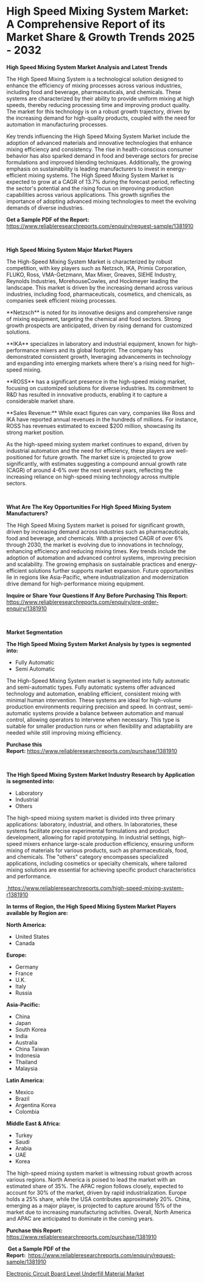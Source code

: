 <p><h1>High Speed Mixing System Market: A Comprehensive Report of its Market Share & Growth Trends 2025 - 2032</h1></p><p><strong>High Speed Mixing System Market Analysis and Latest Trends</strong></p>
<p><p>The High Speed Mixing System is a technological solution designed to enhance the efficiency of mixing processes across various industries, including food and beverage, pharmaceuticals, and chemicals. These systems are characterized by their ability to provide uniform mixing at high speeds, thereby reducing processing time and improving product quality. The market for this technology is on a robust growth trajectory, driven by the increasing demand for high-quality products, coupled with the need for automation in manufacturing processes.</p><p>Key trends influencing the High Speed Mixing System Market include the adoption of advanced materials and innovative technologies that enhance mixing efficiency and consistency. The rise in health-conscious consumer behavior has also sparked demand in food and beverage sectors for precise formulations and improved blending techniques. Additionally, the growing emphasis on sustainability is leading manufacturers to invest in energy-efficient mixing systems. The High Speed Mixing System Market is expected to grow at a CAGR of 13.7% during the forecast period, reflecting the sector's potential and the rising focus on improving production capabilities across various applications. This growth signifies the importance of adopting advanced mixing technologies to meet the evolving demands of diverse industries.</p></p>
<p><strong>Get a Sample PDF of the Report:&nbsp;</strong> <a href="https://www.reliableresearchreports.com/enquiry/request-sample/1381910?utm_campaign=2538&utm_medium=2&utm_source=Github&utm_content=ia&utm_term=28022025&utm_id=high-speed-mixing-system">https://www.reliableresearchreports.com/enquiry/request-sample/1381910</a></p>
<p>&nbsp;</p>
<p><strong>High Speed Mixing System Major Market Players</strong></p>
<p><p>The High-Speed Mixing System Market is characterized by robust competition, with key players such as Netzsch, IKA, Primix Corporation, FLUKO, Ross, VMA-Getzmann, Max Mixer, Greaves, SIEHE Industry, Reynolds Industries, MorehouseCowles, and Hockmeyer leading the landscape. This market is driven by the increasing demand across various industries, including food, pharmaceuticals, cosmetics, and chemicals, as companies seek efficient mixing processes.</p><p>**Netzsch** is noted for its innovative designs and comprehensive range of mixing equipment, targeting the chemical and food sectors. Strong growth prospects are anticipated, driven by rising demand for customized solutions. </p><p>**IKA** specializes in laboratory and industrial equipment, known for high-performance mixers and its global footprint. The company has demonstrated consistent growth, leveraging advancements in technology and expanding into emerging markets where there's a rising need for high-speed mixing.</p><p>**ROSS** has a significant presence in the high-speed mixing market, focusing on customized solutions for diverse industries. Its commitment to R&D has resulted in innovative products, enabling it to capture a considerable market share.</p><p>**Sales Revenue:** While exact figures can vary, companies like Ross and IKA have reported annual revenues in the hundreds of millions. For instance, ROSS has revenues estimated to exceed $200 million, showcasing its strong market position.</p><p>As the high-speed mixing system market continues to expand, driven by industrial automation and the need for efficiency, these players are well-positioned for future growth. The market size is projected to grow significantly, with estimates suggesting a compound annual growth rate (CAGR) of around 4-6% over the next several years, reflecting the increasing reliance on high-speed mixing technology across multiple sectors.</p></p>
<p>&nbsp;</p>
<p><strong>What Are The Key Opportunities For High Speed Mixing System Manufacturers?</strong></p>
<p><p>The High Speed Mixing System market is poised for significant growth, driven by increasing demand across industries such as pharmaceuticals, food and beverage, and chemicals. With a projected CAGR of over 6% through 2030, the market is evolving due to innovations in technology, enhancing efficiency and reducing mixing times. Key trends include the adoption of automation and advanced control systems, improving precision and scalability. The growing emphasis on sustainable practices and energy-efficient solutions further supports market expansion. Future opportunities lie in regions like Asia-Pacific, where industrialization and modernization drive demand for high-performance mixing equipment.</p></p>
<p><strong>Inquire or Share Your Questions If Any Before Purchasing This Report:</strong> <a href="https://www.reliableresearchreports.com/enquiry/pre-order-enquiry/1381910?utm_campaign=2538&utm_medium=2&utm_source=Github&utm_content=ia&utm_term=28022025&utm_id=high-speed-mixing-system">https://www.reliableresearchreports.com/enquiry/pre-order-enquiry/1381910</a></p>
<p>&nbsp;</p>
<p><strong>Market Segmentation</strong></p>
<p><strong>The High Speed Mixing System Market Analysis by types is segmented into:</strong></p>
<p><ul><li>Fully Automatic</li><li>Semi Automatic</li></ul></p>
<p><p>The High-Speed Mixing System market is segmented into fully automatic and semi-automatic types. Fully automatic systems offer advanced technology and automation, enabling efficient, consistent mixing with minimal human intervention. These systems are ideal for high-volume production environments requiring precision and speed. In contrast, semi-automatic systems provide a balance between automation and manual control, allowing operators to intervene when necessary. This type is suitable for smaller production runs or when flexibility and adaptability are needed while still improving mixing efficiency.</p></p>
<p><strong>Purchase this Report:&nbsp;</strong><a href="https://www.reliableresearchreports.com/purchase/1381910?utm_campaign=2538&utm_medium=2&utm_source=Github&utm_content=ia&utm_term=28022025&utm_id=high-speed-mixing-system">https://www.reliableresearchreports.com/purchase/1381910</a></p>
<p>&nbsp;</p>
<p><strong>The High Speed Mixing System Market Industry Research by Application is segmented into:</strong></p>
<p><ul><li>Laboratory</li><li>Industrial</li><li>Others</li></ul></p>
<p><p>The high-speed mixing system market is divided into three primary applications: laboratory, industrial, and others. In laboratories, these systems facilitate precise experimental formulations and product development, allowing for rapid prototyping. In industrial settings, high-speed mixers enhance large-scale production efficiency, ensuring uniform mixing of materials for various products, such as pharmaceuticals, food, and chemicals. The "others" category encompasses specialized applications, including cosmetics or specialty chemicals, where tailored mixing solutions are essential for achieving specific product characteristics and performance.</p></p>
<p><a href="https://www.reliableresearchreports.com/high-speed-mixing-system-r1381910?utm_campaign=2538&utm_medium=2&utm_source=Github&utm_content=ia&utm_term=28022025&utm_id=high-speed-mixing-system">&nbsp;https://www.reliableresearchreports.com/high-speed-mixing-system-r1381910</a></p>
<p><strong>In terms of Region, the High Speed Mixing System Market Players available by Region are:</strong></p>
<p>
    <p> <strong> North America: </strong>
        <ul>
            <li>United States</li>
            <li>Canada</li>
        </ul>
        </p> 
    <p> <strong> Europe: </strong>
        <ul>
            <li>Germany</li>
            <li>France</li>
            <li>U.K.</li>
            <li>Italy</li>
            <li>Russia</li>
        </ul>
        </p> 
    <p> <strong> Asia-Pacific: </strong>
        <ul>
            <li>China</li>
            <li>Japan</li>
            <li>South Korea</li>
            <li>India</li>
            <li>Australia</li>
            <li>China Taiwan</li>
            <li>Indonesia</li>
            <li>Thailand</li>
            <li>Malaysia</li>
        </ul>
        </p> 
    <p> <strong> Latin America: </strong>
        <ul>
            <li>Mexico</li>
            <li>Brazil</li>
            <li>Argentina Korea</li>
            <li>Colombia</li>
        </ul>
        </p> 
    <p> <strong> Middle East & Africa: </strong>
        <ul>
            <li>Turkey</li>
            <li>Saudi</li>
            <li>Arabia</li>
            <li>UAE</li>
            <li>Korea</li>
        </ul>
    </p>
    </p>
<p><p>The high-speed mixing system market is witnessing robust growth across various regions. North America is poised to lead the market with an estimated share of 35%. The APAC region follows closely, expected to account for 30% of the market, driven by rapid industrialization. Europe holds a 25% share, while the USA contributes approximately 20%. China, emerging as a major player, is projected to capture around 15% of the market due to increasing manufacturing activities. Overall, North America and APAC are anticipated to dominate in the coming years.</p></p>
<p><strong>Purchase this Report: </strong><a href="https://www.reliableresearchreports.com/purchase/1381910?utm_campaign=2538&utm_medium=2&utm_source=Github&utm_content=ia&utm_term=28022025&utm_id=high-speed-mixing-system">https://www.reliableresearchreports.com/purchase/1381910</a></p>
<p>&nbsp;<strong>Get a Sample PDF of the Report:&nbsp;&nbsp;</strong><a href="https://www.reliableresearchreports.com/enquiry/request-sample/1381910?utm_campaign=2538&utm_medium=2&utm_source=Github&utm_content=ia&utm_term=28022025&utm_id=high-speed-mixing-system">https://www.reliableresearchreports.com/enquiry/request-sample/1381910</a></p>
<p><strong></strong></p>
<p><p><a href="https://github.com/edacruz6/Market-Research-Report-List-1/blob/main/electronic-circuit-board-level-underfill-material-market.md?utm_campaign=2538&utm_medium=2&utm_source=Github&utm_content=ia&utm_term=28022025&utm_id=high-speed-mixing-system">Electronic Circuit Board Level Underfill Material Market</a></p></p>